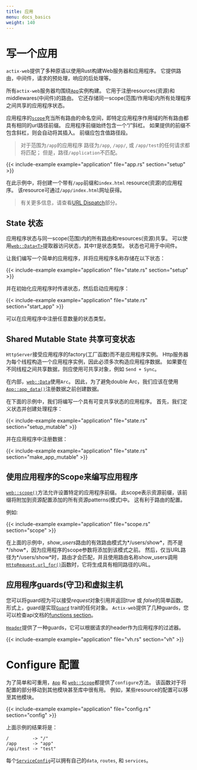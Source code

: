 ```yaml
---
title: 应用
menu: docs_basics
weight: 140
---
```


# 写一个应用

`actix-web`提供了多种原语以使用Rust构建Web服务器和应用程序。
它提供路由，中间件，请求的预处理，响应的后处理等。

所有`actix-web`服务器均围绕[`App`][app]实例构建。
它用于注册resources(资源)和middlewares(中间件)的路由。
它还存储同一scope(范围/作用域)内所有处理程序之间共享的应用程序状态。

应用程序的[`scope`][scope]充当所有路由的命名空间，即特定应用程序作用域的所有路由都具有相同的url路径前缀。
应用程序前缀始终包含一个“/”斜杠。
如果提供的前缀不包含斜杠，则会自动将其插入。
前缀应包含值路径段。

> 对于范围为`/app`的应用程序
> 路径为`/app`, `/app/`, 或 `/app/test`的任何请求都将匹配；
> 但是，路径`/application`不匹配。

{{< include-example example="application" file="app.rs" section="setup" >}}

在此示例中，将创建一个带有`/app`前缀和`index.html` resource(资源)的应用程序。
该resource可通过`/app/index.html`网址获得。

> 有关更多信息，请查看[URL Dispatch][usingappprefix]部分。

## State 状态

应用程序状态与同一scope(范围)内的所有路由和resources(资源)共享。
可以使用[`web::Data<T>`][data]提取器访问状态，其中`T`是状态类型。
状态也可用于中间件。

让我们编写一个简单的应用程序，并将应用程序名称存储在以下状态：

{{< include-example example="application" file="state.rs" section="setup" >}}

并在初始化应用程序时传递状态，然后启动应用程序：

{{< include-example example="application" file="state.rs" section="start_app" >}}

可以在应用程序中注册任意数量的状态类型。

## Shared Mutable State 共享可变状态

`HttpServer`接受应用程序的factory(工厂函数)而不是应用程序实例。
Http服务器为每个线程构造一个应用程序实例，因此必须多次构造应用程序数据。
如果要在不同线程之间共享数据，则应使用可共享对象，例如
`Send + Sync`。

在内部，[`web::Data`][data]使用`Arc`。
因此，为了避免double Arc，我们应该在使用[`App::app_data()`][appdata]注册数据之前创建数据。

在下面的示例中，我们将编写一个具有可变共享状态的应用程序。
首先，我们定义状态并创建处理程序：

{{< include-example example="application" file="state.rs" section="setup_mutable" >}}

并在应用程序中注册数据：

{{< include-example example="application" file="state.rs" section="make_app_mutable" >}}

## 使用应用程序的Scope来编写应用程序

[`web::scope()`][webscope]方法允许设置特定的应用程序前缀。
此scope表示资源前缀，该前缀将附加到资源配置添加的所有资源patterns(模式)中。
这有利于路由的配置。

例如:

{{< include-example example="application" file="scope.rs" section="scope" >}}

在上面的示例中，*show_users*路由的有效路由模式为*/users/show*，而不是*/show*，因为应用程序的scope参数将添加到该模式之前。
然后，仅当URL路径为*/users/show*时，路由才会匹配，并且使用路由名称show_users调用[`HttpRequest.url_for()`][urlfor]函数时，它将生成具有相同路径的URL。

## 应用程序guards(守卫)和虚拟主机

您可以将guard视为可以接受*request*对象引用并返回*true* 或 *false*的简单函数。
形式上，guard是实现[`Guard`][guardtrait] trait的任何对象。
`Actix-web`提供了几种guards，您可以检查api文档的[functions section][guardfuncs]。

[`Header`][guardheader]提供了一种guards，它可以根据请求的header作为应用程序的过滤器。

{{< include-example example="application" file="vh.rs" section="vh" >}}

# Configure 配置

为了简单和可重用，[`App`][appconfig] 和 [`web::Scope`][webscopeconfig]都提供了`configure`方法。
该函数对于将配置的部分移动到其他模块甚至库中很有用。
例如，某些resource的配置可以移至其他模块。

{{< include-example example="application" file="config.rs" section="config" >}}

上面示例的结果将是：

```
/         -> "/"
/app      -> "app"
/api/test -> "test"
```
每个[`ServiceConfig`][serviceconfig]可以拥有自己的`data`, `routes`, 和 `services`。

[usingappprefix]: /docs/url-dispatch/index.html#using-an-application-prefix-to-compose-applications
[stateexample]: https://github.com/actix/examples/blob/master/state/src/main.rs
[guardtrait]: https://docs.rs/actix-web/2/actix_web/guard/trait.Guard.html
[guardfuncs]: https://docs.rs/actix-web/2/actix_web/guard/index.html#functions
[guardheader]: https://docs.rs/actix-web/2/actix_web/guard/fn.Header.html
[data]: https://docs.rs/actix-web/2/actix_web/web/struct.Data.html
[app]: https://docs.rs/actix-web/2/actix_web/struct.App.html
[appconfig]: https://docs.rs/actix-web/2/actix_web/struct.App.html#method.configure
[appdata]: https://docs.rs/actix-web/2/actix_web/struct.App.html#method.app_data
[scope]: https://docs.rs/actix-web/2/actix_web/struct.Scope.html
[webscopeconfig]: https://docs.rs/actix-web/2/actix_web/struct.Scope.html#method.configure
[webscope]: https://docs.rs/actix-web/2/actix_web/web/fn.scope.html
[urlfor]: https://docs.rs/actix-web/2/actix_web/struct.HttpRequest.html#method.url_for
[serviceconfig]: https://docs.rs/actix-web/2/actix_web/web/struct.ServiceConfig.html
